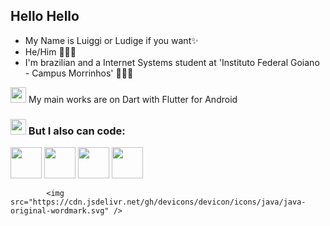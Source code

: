 
## Hello Hello
- My Name is Luiggi or Ludige if you want✨
- He/Him 👨🏻‍💻
- I'm brazilian and a Internet Systems student at 'Instituto Federal Goiano - Campus Morrinhos' 🙋🏻‍♂️

<img loading="lazy" src="https://cdn.jsdelivr.net/gh/devicons/devicon/icons/flutter/flutter-original.svg" width="25" height="25"/> My main works are on Dart with Flutter for Android


 ### <img loading="lazy" src="https://cdn.jsdelivr.net/gh/devicons/devicon/icons/vscode/vscode-original.svg" width="25" height="25"/> But I also can code:

<img loading="lazy" src="https://cdn.jsdelivr.net/gh/devicons/devicon/icons/java/java-original-wordmark.svg" width="50" height="50"/> <img loading="lazy" src="https://cdn.jsdelivr.net/gh/devicons/devicon/icons/javascript/javascript-original.svg" width="50" height="50"/> <img loading="lazy" src="https://cdn.jsdelivr.net/gh/devicons/devicon/icons/nodejs/nodejs-original-wordmark.svg" width="50" height="50"/> <img loading="lazy" src="https://cdn.jsdelivr.net/gh/devicons/devicon/icons/python/python-plain.svg" width="50" height="50"/>




            <img src="https://cdn.jsdelivr.net/gh/devicons/devicon/icons/java/java-original-wordmark.svg" />
          
